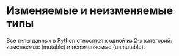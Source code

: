 # Изменяемые и неизменяемые типы

Все типы данных в Python относятся к одной из 2-х категорий: изменяемые (mutable) и неизменяемые (unmutable).